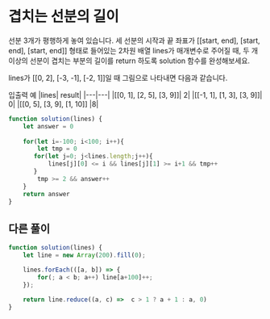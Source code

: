 # 겹치는 선분의 길이

선분 3개가 평행하게 놓여 있습니다. 세 선분의 시작과 끝 좌표가 [[start, end], [start, end], [start, end]] 형태로 들어있는 2차원 배열 lines가 매개변수로 주어질 때, 두 개 이상의 선분이 겹치는 부분의 길이를 return 하도록 solution 함수를 완성해보세요.

lines가 [[0, 2], [-3, -1], [-2, 1]]일 때 그림으로 나타내면 다음과 같습니다.


입출력 예
|lines|	result|
|---|---|
|[[0, 1], [2, 5], [3, 9]]|	2|
|[[-1, 1], [1, 3], [3, 9]]|	0|
|[[0, 5], [3, 9], [1, 10]]	|8|

```js
function solution(lines) {
    let answer = 0
    
    for(let i=-100; i<100; i++){
        let tmp = 0
       for(let j=0; j<lines.length;j++){
           lines[j][0] <= i && lines[j][1] >= i+1 && tmp++
       } 
        tmp >= 2 && answer++
    }
    return answer
}
```

## 다른 풀이

```js
function solution(lines) {
    let line = new Array(200).fill(0);

    lines.forEach(([a, b]) => {
        for(; a < b; a++) line[a+100]++;
    });

    return line.reduce((a, c) =>  c > 1 ? a + 1 : a, 0)
}
```